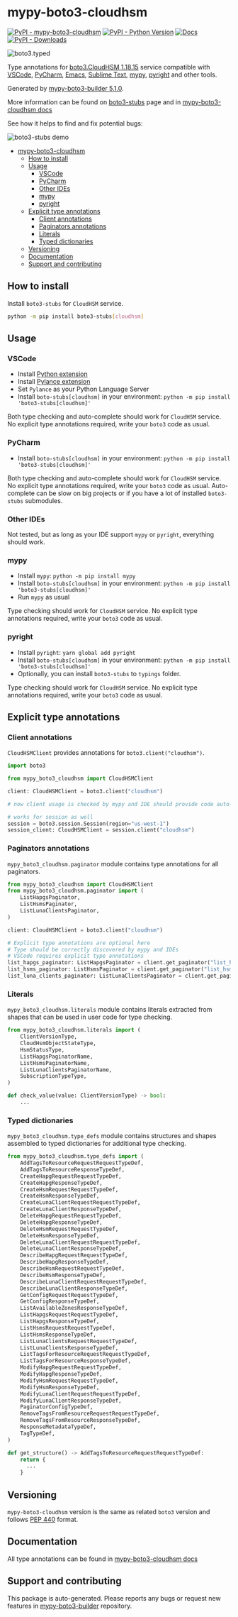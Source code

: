 <a id="mypy-boto3-cloudhsm"></a>

# mypy-boto3-cloudhsm

[![PyPI - mypy-boto3-cloudhsm](https://img.shields.io/pypi/v/mypy-boto3-cloudhsm.svg?color=blue)](https://pypi.org/project/mypy-boto3-cloudhsm)
[![PyPI - Python Version](https://img.shields.io/pypi/pyversions/mypy-boto3-cloudhsm.svg?color=blue)](https://pypi.org/project/mypy-boto3-cloudhsm)
[![Docs](https://img.shields.io/readthedocs/mypy-boto3-builder.svg?color=blue)](https://mypy-boto3-builder.readthedocs.io/)
[![PyPI - Downloads](https://img.shields.io/pypi/dw/mypy-boto3-cloudhsm?color=blue)](https://pypistats.org/packages/mypy-boto3-cloudhsm)

![boto3.typed](https://github.com/vemel/mypy_boto3_builder/raw/master/logo.png)

Type annotations for
[boto3.CloudHSM 1.18.15](https://boto3.amazonaws.com/v1/documentation/api/1.18.15/reference/services/cloudhsm.html#CloudHSM)
service compatible with [VSCode](https://code.visualstudio.com/),
[PyCharm](https://www.jetbrains.com/pycharm/),
[Emacs](https://www.gnu.org/software/emacs/),
[Sublime Text](https://www.sublimetext.com/),
[mypy](https://github.com/python/mypy),
[pyright](https://github.com/microsoft/pyright) and other tools.

Generated by
[mypy-boto3-builder 5.1.0](https://github.com/vemel/mypy_boto3_builder).

More information can be found on
[boto3-stubs](https://pypi.org/project/boto3-stubs/) page and in
[mypy-boto3-cloudhsm docs](https://vemel.github.io/boto3_stubs_docs/mypy_boto3_cloudhsm/)

See how it helps to find and fix potential bugs:

![boto3-stubs demo](https://github.com/vemel/mypy_boto3_builder/raw/master/demo.gif)

- [mypy-boto3-cloudhsm](#mypy-boto3-cloudhsm)
  - [How to install](#how-to-install)
  - [Usage](#usage)
    - [VSCode](#vscode)
    - [PyCharm](#pycharm)
    - [Other IDEs](#other-ides)
    - [mypy](#mypy)
    - [pyright](#pyright)
  - [Explicit type annotations](#explicit-type-annotations)
    - [Client annotations](#client-annotations)
    - [Paginators annotations](#paginators-annotations)
    - [Literals](#literals)
    - [Typed dictionaries](#typed-dictionaries)
  - [Versioning](#versioning)
  - [Documentation](#documentation)
  - [Support and contributing](#support-and-contributing)

<a id="how-to-install"></a>

## How to install

Install `boto3-stubs` for `CloudHSM` service.

```bash
python -m pip install boto3-stubs[cloudhsm]
```

<a id="usage"></a>

## Usage

<a id="vscode"></a>

### VSCode

- Install
  [Python extension](https://marketplace.visualstudio.com/items?itemName=ms-python.python)
- Install
  [Pylance extension](https://marketplace.visualstudio.com/items?itemName=ms-python.vscode-pylance)
- Set `Pylance` as your Python Language Server
- Install `boto-stubs[cloudhsm]` in your environment:
  `python -m pip install 'boto3-stubs[cloudhsm]'`

Both type checking and auto-complete should work for `CloudHSM` service. No
explicit type annotations required, write your `boto3` code as usual.

<a id="pycharm"></a>

### PyCharm

- Install `boto-stubs[cloudhsm]` in your environment:
  `python -m pip install 'boto3-stubs[cloudhsm]'`

Both type checking and auto-complete should work for `CloudHSM` service. No
explicit type annotations required, write your `boto3` code as usual.
Auto-complete can be slow on big projects or if you have a lot of installed
`boto3-stubs` submodules.

<a id="other-ides"></a>

### Other IDEs

Not tested, but as long as your IDE support `mypy` or `pyright`, everything
should work.

<a id="mypy"></a>

### mypy

- Install `mypy`: `python -m pip install mypy`
- Install `boto-stubs[cloudhsm]` in your environment:
  `python -m pip install 'boto3-stubs[cloudhsm]'`
- Run `mypy` as usual

Type checking should work for `CloudHSM` service. No explicit type annotations
required, write your `boto3` code as usual.

<a id="pyright"></a>

### pyright

- Install `pyright`: `yarn global add pyright`
- Install `boto-stubs[cloudhsm]` in your environment:
  `python -m pip install 'boto3-stubs[cloudhsm]'`
- Optionally, you can install `boto3-stubs` to `typings` folder.

Type checking should work for `CloudHSM` service. No explicit type annotations
required, write your `boto3` code as usual.

<a id="explicit-type-annotations"></a>

## Explicit type annotations

<a id="client-annotations"></a>

### Client annotations

`CloudHSMClient` provides annotations for `boto3.client("cloudhsm")`.

```python
import boto3

from mypy_boto3_cloudhsm import CloudHSMClient

client: CloudHSMClient = boto3.client("cloudhsm")

# now client usage is checked by mypy and IDE should provide code auto-complete

# works for session as well
session = boto3.session.Session(region="us-west-1")
session_client: CloudHSMClient = session.client("cloudhsm")
```

<a id="paginators-annotations"></a>

### Paginators annotations

`mypy_boto3_cloudhsm.paginator` module contains type annotations for all
paginators.

```python
from mypy_boto3_cloudhsm import CloudHSMClient
from mypy_boto3_cloudhsm.paginator import (
    ListHapgsPaginator,
    ListHsmsPaginator,
    ListLunaClientsPaginator,
)

client: CloudHSMClient = boto3.client("cloudhsm")

# Explicit type annotations are optional here
# Type should be correctly discovered by mypy and IDEs
# VSCode requires explicit type annotations
list_hapgs_paginator: ListHapgsPaginator = client.get_paginator("list_hapgs")
list_hsms_paginator: ListHsmsPaginator = client.get_paginator("list_hsms")
list_luna_clients_paginator: ListLunaClientsPaginator = client.get_paginator("list_luna_clients")
```

<a id="literals"></a>

### Literals

`mypy_boto3_cloudhsm.literals` module contains literals extracted from shapes
that can be used in user code for type checking.

```python
from mypy_boto3_cloudhsm.literals import (
    ClientVersionType,
    CloudHsmObjectStateType,
    HsmStatusType,
    ListHapgsPaginatorName,
    ListHsmsPaginatorName,
    ListLunaClientsPaginatorName,
    SubscriptionTypeType,
)

def check_value(value: ClientVersionType) -> bool:
    ...
```

<a id="typed-dictionaries"></a>

### Typed dictionaries

`mypy_boto3_cloudhsm.type_defs` module contains structures and shapes assembled
to typed dictionaries for additional type checking.

```python
from mypy_boto3_cloudhsm.type_defs import (
    AddTagsToResourceRequestRequestTypeDef,
    AddTagsToResourceResponseTypeDef,
    CreateHapgRequestRequestTypeDef,
    CreateHapgResponseTypeDef,
    CreateHsmRequestRequestTypeDef,
    CreateHsmResponseTypeDef,
    CreateLunaClientRequestRequestTypeDef,
    CreateLunaClientResponseTypeDef,
    DeleteHapgRequestRequestTypeDef,
    DeleteHapgResponseTypeDef,
    DeleteHsmRequestRequestTypeDef,
    DeleteHsmResponseTypeDef,
    DeleteLunaClientRequestRequestTypeDef,
    DeleteLunaClientResponseTypeDef,
    DescribeHapgRequestRequestTypeDef,
    DescribeHapgResponseTypeDef,
    DescribeHsmRequestRequestTypeDef,
    DescribeHsmResponseTypeDef,
    DescribeLunaClientRequestRequestTypeDef,
    DescribeLunaClientResponseTypeDef,
    GetConfigRequestRequestTypeDef,
    GetConfigResponseTypeDef,
    ListAvailableZonesResponseTypeDef,
    ListHapgsRequestRequestTypeDef,
    ListHapgsResponseTypeDef,
    ListHsmsRequestRequestTypeDef,
    ListHsmsResponseTypeDef,
    ListLunaClientsRequestRequestTypeDef,
    ListLunaClientsResponseTypeDef,
    ListTagsForResourceRequestRequestTypeDef,
    ListTagsForResourceResponseTypeDef,
    ModifyHapgRequestRequestTypeDef,
    ModifyHapgResponseTypeDef,
    ModifyHsmRequestRequestTypeDef,
    ModifyHsmResponseTypeDef,
    ModifyLunaClientRequestRequestTypeDef,
    ModifyLunaClientResponseTypeDef,
    PaginatorConfigTypeDef,
    RemoveTagsFromResourceRequestRequestTypeDef,
    RemoveTagsFromResourceResponseTypeDef,
    ResponseMetadataTypeDef,
    TagTypeDef,
)

def get_structure() -> AddTagsToResourceRequestRequestTypeDef:
    return {
      ...
    }
```

<a id="versioning"></a>

## Versioning

`mypy-boto3-cloudhsm` version is the same as related `boto3` version and
follows [PEP 440](https://www.python.org/dev/peps/pep-0440/) format.

<a id="documentation"></a>

## Documentation

All type annotations can be found in
[mypy-boto3-cloudhsm docs](https://vemel.github.io/boto3_stubs_docs/mypy_boto3_cloudhsm/)

<a id="support-and-contributing"></a>

## Support and contributing

This package is auto-generated. Please reports any bugs or request new features
in [mypy-boto3-builder](https://github.com/vemel/mypy_boto3_builder/issues/)
repository.
